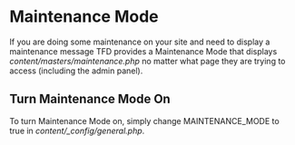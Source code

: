 # Maintenance Mode

If you are doing some maintenance on your site and need to display a maintenance message TFD provides a Maintenance Mode that displays *content/masters/maintenance.php* no matter what page they are trying to access (including the admin panel).

## Turn Maintenance Mode On

To turn Maintenance Mode on, simply change MAINTENANCE_MODE to true in *content/_config/general.php*.